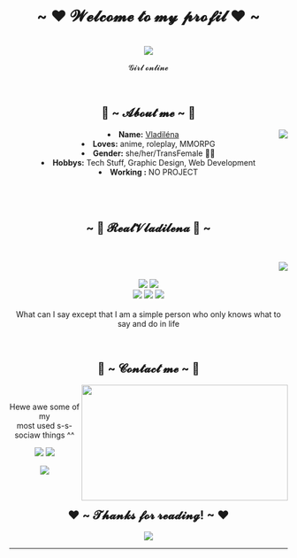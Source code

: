 <body>
  <center>
<h1 align="center">~ ❤ 𝓦𝓮𝓵𝓬𝓸𝓶𝓮 𝓽𝓸 𝓶𝔂 𝓹𝓻𝓸𝓯𝓲𝓵 ❤ ~</h1>
<br>
<div align="center">
<!-- <a href="https://discord.com/users/202740603790819328" > -->
  <a href="https://discord.gg/BjuQzJN7j9" >
   <img src="https://github-profile-summary-cards.vercel.app/api/cards/profile-details?username=RealVladilena&theme=vue"  />
  </a>
  <br>
  <p>𝓖𝓲𝓻𝓵 𝓸𝓷𝓵𝓲𝓷𝓮</p>
</div>
 <br>
    <div align="center">
<!-- <img src="https://i.imgur.com/jx17oHT.gif"> -->
      </div>
<div>
<h2 align="center"> 🔑 ~ 𝓐𝓫𝓸𝓾𝓽 𝓶𝓮 ~ 🔑 </h2>
  <div align="center">
<img src="https://c.tenor.com/Xg2upfJoquYAAAAC/eighty-six-embarrassed.gif?width=19&height=62" align="right">
  </div>
<li>
 <b>Name:</b> <a href='https://github.com/RealVladilena' target=_blank>Vladiléna</a></li>
<li>
<b>Loves:</b> anime, roleplay, MMORPG
</li>
<li>
<b>Gender:</b> she/her/TransFemale 🏳️‍⚧️
</li>
<li>
<b>Hobbys:</b> Tech Stuff, Graphic Design, Web Development
</li>
<li>
<b>Working :</b> NO PROJECT
</li>
<br><br><br>
</div>
<div>
<h2 align="center">            ~ 📇 𝓡𝓮𝓪𝓵𝓥𝓵𝓪𝓭𝓲𝓵𝓮𝓷𝓪 📇 ~</h2>
 <br>
<p>
  <div align="center">
<img src="https://c.tenor.com/3Do_M6ytrEEAAAAC/eighty-six-lena.gif" align="right">
  </div>
</div>
<div>
  <br>
<p align="center"><img src="https://img.shields.io/badge/LUA-00AFF0?style=for-the-badge&logo=lua&logoColor=white"/> <img src="https://img.shields.io/badge/html5%20-%23E34F26.svg?&style=for-the-badge&logo=html5&logoColor=white"/><br>
 <img src="https://img.shields.io/badge/node.js%20-%2343853D.svg?&style=for-the-badge&logo=node.js&logoColor=white"/> <img src="https://img.shields.io/badge/javascript%20-%23323330.svg?&style=for-the-badge&logo=javascript&logoColor=%23F7DF1E"/> <img src="https://img.shields.io/badge/git%20-%23F05033.svg?&style=for-the-badge&logo=git&logoColor=white"/> <br><br>
What can I say except that I am a simple person who only knows what to say and do in life
</p>
<br>
<h2 align="center">           📝 ~ 𝓒𝓸𝓷𝓽𝓪𝓬𝓽 𝓶𝓮 ~ 📝</h2>
  <div align="center">
<img src="https://1.bp.blogspot.com/--nl9AwOLPmU/XaU05Vp1uoI/AAAAAAABqHI/K0ixz0UKzIs8zCX4iYM0NuszZ5vh0cV7ACKgBGAsYHg/s1600/Azur%2BLane%2B-%2BEpisode%2B2%2B-%2BZuikaku%2BCharges%2BBlade.gif" align="right" width="373.5px" height="208.5px">
  </div>
<br>
<p align="center">Hewe awe some of my <br>
most used s-s-sociaw things ^^</p>
<p align="center"><a href="https://twitter.com/" target="_blank"><img src="https://img.shields.io/badge/NON DISPO%20-%231DA1F2.svg?&style=for-the-badge&logo=Twitter&logoColor=white"/></a> <a href="https://discord.me/RealVladiléna ❤" target="_blank"><img src="https://img.shields.io/badge/RealVladiléna ❤#8051%20-%237289DA.svg?&style=for-the-badge&logo=discord&logoColor=white"/></a></p>
<p align="center"><a href="https://twitch.tv/realvladilena" target="_blank"><img src="https://img.shields.io/badge/RealVladilena%20-%239146FF.svg?&style=for-the-badge&logo=Twitch&logoColor=white"/></a></p>
</div>
<br>
<div>
<h2 align="center">❤ ~ 𝓣𝓱𝓪𝓷𝓴𝓼 𝓯𝓸𝓻 𝓻𝓮𝓪𝓭𝓲𝓷𝓰! ~ ❤</h2>
<div align="center">
<img src="https://images3.alphacoders.com/109/1096960.png">
</div>
<hr>
</div>
</div>
    </center>
</body>

